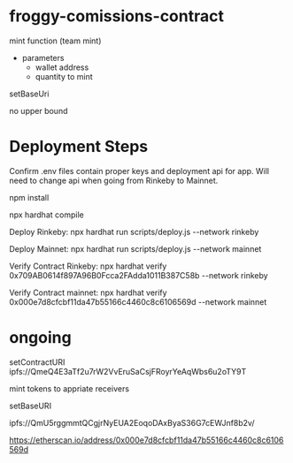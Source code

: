 # froggy-comissions-contract

mint function (team mint)
- parameters
    - wallet address 
    - quantity to mint 

setBaseUri

no upper bound

# Deployment Steps
Confirm .env files contain proper keys and deployment api for app.  Will need to change api when going from Rinkeby to Mainnet.

npm install 

npx hardhat compile

Deploy Rinkeby:  npx hardhat run scripts/deploy.js --network rinkeby

Deploy Mainnet:  npx hardhat run scripts/deploy.js --network mainnet

Verify Contract Rinkeby:  npx hardhat verify 0x709AB0614f897A96B0Fcca2FAdda1011B387C58b --network rinkeby

Verify Contract mainnet:  npx hardhat verify 0x000e7d8cfcbf11da47b55166c4460c8c6106569d --network mainnet

# ongoing 
setContractURI  ipfs://QmeQ4E3aTf2u7rW2VvEruSaCsjFRoyrYeAqWbs6u2oTY9T

mint tokens to appriate receivers

setBaseURI 

ipfs://QmU5rggmmtQCgjrNyEUA2EoqoDAxByaS36G7cEWJnf8b2v/

https://etherscan.io/address/0x000e7d8cfcbf11da47b55166c4460c8c6106569d